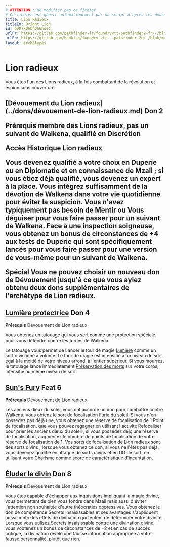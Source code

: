 ```yaml
---
# ATTENTION : Ne modifiez pas ce fichier
# Ce fichier est généré automatiquement par un script d'après les données du module Foundry VTT officiel et de sa traduction
title: Lion Radieux
titleEn: Bright Lion
id: bDP7kO6bnQh6no0C
urlFr: https://gitlab.com/pathfinder-fr/foundryvtt-pathfinder2-fr/-/blob/master/data/archetypes/bDP7kO6bnQh6no0C.htm
urlEn: https://gitlab.com/hooking/foundry-vtt---pathfinder-2e/-/blob/master/packs/data/archetypes.db/bright-lion.json
layout: archétypes
---
```

# Lion radieux

Vous êtes l'un des Lions radieux, à la fois combattant de la révolution et espion sous couverture.

<h2 style="text-align: left;">[Dévouement du Lion radieux](../dons/dévouement-de-lion-radieux.md) Don 2

**Prérequis** membre des Lions radieux, pas un suivant de Walkena, qualifié en Discrétion

**Accès** Historique Lion radieux

Vous devenez qualifié à votre choix en Duperie ou en Diplomatie et en connaissance de Mzali ; si vous étiez déjà qualifié, vous devenez un expert à la place. Vous intégrez suffisamment de la dévotion de Walkena dans votre vie quotidienne pour éviter la suspicion. Vous n'avez typiquement pas besoin de Mentir ou Vous déguiser pour vous faire passer pour un suivant de Walkena. Face à une inspection soigneuse, vous obtenez un bonus de circonstances de +4 aux tests de Duperie qui sont spécifiquement lancés pour vous faire passer pour une version de vous-même pour un suivant de Walkena.

**Spécial** Vous ne pouvez choisir un nouveau don de Dévouement jusqu'à ce que vous ayiez obtenu deux dons supplémentaires de l'archétype de Lion radieux.

## [Lumière protectrice](../dons/lumière-protectrice.md) Don 4

**Prérequis** Dévouement de Lion radieux

Vous obtenez un tatouage qui vous sert comme une protection spéciale pour vous défendre contre les forces de Walkena.

Le tatouage vous permet de Lancer le tour de magie [Lumière](../sorts/lumière.md) comme un sort divin inné à volonté. Le tour de magie est intensifié à un niveau de sort égal à la moitié de votre niveau arrondi à l'entier supérieur. Si vous mourrez, le tatouage lance immédiatement [Préservation des morts](../sorts/préservation-des-morts.md) sur votre corps, intensifié au même niveau de sort.

## [Sun's Fury](../dons/furie-du-soleil.md) Feat 6

**Prérequis** Dévouement de Lion radieux

Les anciens dieux du soleil vous ont accordé un don  pour combattre contre Walkena. Vous obtenz le sort de focalisation [Furie du soleil](../sorts/furie-du-soleil.md). Si vous n'en possédez pas déjà une, vous obtenez une réserve de focalisation de 1 Point de focalisation, que vous pouvez regagner en utilisant l'activité Refocaliser pour prier les anciens dieux du soleil ; si vous possédez déjç une réserve de focalisation, augmentez le nombre de points de focalisation de votre réserve de focalisation de 1. Vos sorts de focalisation de Lion radieux sont des sorts divins ; lorsque vous obtenez ce don, si vous ne l'êtes pas déjà, vous devenez qualifié en attaque de sorts divins et en DD de sort, en utilisant votre Charisme comme score de caractéristique d'incantation.

## [Éluder le divin](../dons/éluder-le-divin.md) Don 8

**Prérequis** Dévouement de Lion radieux

Vous êtes capable d'échapper aux inquisitions impliquant la magie divine, vous permettant de bien vous fondre dans Mzali mais aussi d'éviter l'attention non souhaitée d'autre théocraties oppressives. Vous obtenez le don de compétence <a class="entity-link" data-pack="pf2e.feats-srd" data-id="RiuZT3H4QZIIEQXJ" draggable="true">Secrets insaisissables</a> et ses avantages s'appliquent aussi contre les effets de divination qui tentent de déterminer votre divinité. Lorsque vous utilisez Secrets insaisissable contre une divination divine, vous vobtenez un bonus de circonstances de +2  et en cas de succès critique, la divination révèle une fausse information appropriée à votre fausse personnalité, plutôt que rien.
